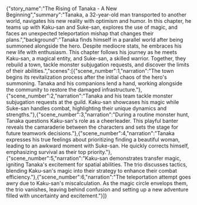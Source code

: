 {"story_name":"The Rising of Tanaka - A New Beginning","summary":"Tanaka, a 32-year-old man transported to another world, navigates his new reality with optimism and humor. In this chapter, he teams up with Kaku-san and Suke-san, explores the use of magic, and faces an unexpected teleportation mishap that changes their plans.","background":"Tanaka finds himself in a parallel world after being summoned alongside the hero. Despite mediocre stats, he embraces his new life with enthusiasm. This chapter follows his journey as he meets Kaku-san, a magical entity, and Suke-san, a skilled warrior. Together, they rebuild a town, tackle monster subjugation requests, and discover the limits of their abilities.","scenes":[{"scene_number":1,"narration":"The town begins its revitalization process after the initial chaos of the hero's summoning. Tanaka and his companions lend a hand, working alongside the community to restore the damaged infrastructure."},{"scene_number":2,"narration":"Tanaka and his team tackle monster subjugation requests at the guild. Kaku-san showcases his magic while Suke-san handles combat, highlighting their unique dynamics and strengths."},{"scene_number":3,"narration":"During a routine monster hunt, Tanaka questions Kaku-san's role as a cheerleader. This playful banter reveals the camaraderie between the characters and sets the stage for future teamwork decisions."},{"scene_number":4,"narration":"Tanaka expresses his true feelings about prioritizing finding a beautiful woman, leading to an awkward moment with Suke-san. He quickly corrects himself, emphasizing survival as their top priority."},{"scene_number":5,"narration":"Kaku-san demonstrates transfer magic, igniting Tanaka's excitement for spatial abilities. The trio discusses tactics, blending Kaku-san's magic into their strategy to enhance their combat efficiency."},{"scene_number":6,"narration":"The teleportation attempt goes awry due to Kaku-san's miscalculation. As the magic circle envelops them, the trio vanishes, leaving behind confusion and setting up a new adventure filled with uncertainty and excitement."}]}